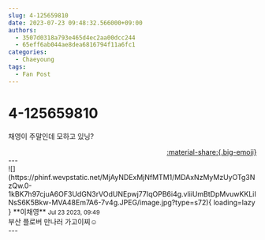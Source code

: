 ```yaml
---
slug: 4-125659810
date: 2023-07-23 09:48:32.566000+09:00
authors:
  - 3507d0318a793e465d4ec2aa00dcc244
  - 65eff6ab044ae8dea6816794f11a6fc1
categories:
  - Chaeyoung
tags:
  - Fan Post
---
```


# 4-125659810

<div class="post-container" markdown="1">
<div class="content-container md-sidebar__scrollwrap" markdown="1">

채영이 주말인데 모하고 있닝?

</div>
</div>

<div style="text-align: right;" markdown="1">
<a href="https://weverse.io/fromis9/fanpost/4-125659810" style="text-align: right;">:material-share:{.big-emoji}</a>
</div>
---

<div class="comments-container md-sidebar__scrollwrap" markdown="1">
<div class="comment" markdown="1">
<div class='id-container' markdown="1">
![](https://phinf.wevpstatic.net/MjAyNDExMjNfMTM1/MDAxNzMyMzUyOTg3NzQw.0-1kBK7h97cjuA6OF3UdGN3rVOdUNEpwj77IqOPB6i4g.vliiUmBtDpMvuwKKLiINsS6K5Bkw-MVA48Em7A6-7v4g.JPEG/image.jpg?type=s72){ loading=lazy }
**<span class="artist">이채영</span>** <small>Jul 23 2023, 09:49</small><br>
</div>
<div class='comment-body' markdown="1">
부산 플로버 만나러 가고이찌☺️
</div>
</div>
</div>
---
